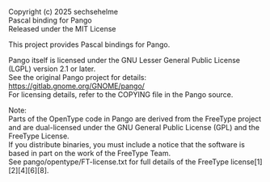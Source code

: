 Copyright (c) 2025 sechsehelme  
Pascal binding for Pango  
Released under the MIT License

This project provides Pascal bindings for Pango.

Pango itself is licensed under the GNU Lesser General Public License (LGPL) version 2.1 or later.  
See the original Pango project for details: https://gitlab.gnome.org/GNOME/pango/  
For licensing details, refer to the COPYING file in the Pango source.

Note:  
Parts of the OpenType code in Pango are derived from the FreeType project and are dual-licensed under the GNU General Public License (GPL) and the FreeType License.  
If you distribute binaries, you must include a notice that the software is based in part on the work of the FreeType Team.  
See pango/opentype/FT-license.txt for full details of the FreeType license[1][2][4][6][8].


